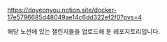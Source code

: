 https://doyeonyou.notion.site/docker-17e5796685d48049ae14c6dd322ef2f0?pvs=4

해당 노션에 있는 챌린지들을 업로드해 둔 레포지토리입니다.
